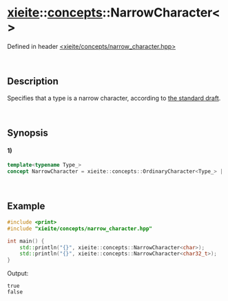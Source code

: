 # [xieite](../../xieite.md)\:\:[concepts](../../concepts.md)\:\:NarrowCharacter\<\>
Defined in header [<xieite/concepts/narrow_character.hpp>](../../../include/xieite/concepts/narrow_character.hpp)

&nbsp;

## Description
Specifies that a type is a narrow character, according to [the standard draft](https://eel.is/c++draft/basic.fundamental#7).

&nbsp;

## Synopsis
#### 1)
```cpp
template<typename Type_>
concept NarrowCharacter = xieite::concepts::OrdinaryCharacter<Type_> || std::same_as<std::remove_cv_t<Type_>, char8_t>;
```

&nbsp;

## Example
```cpp
#include <print>
#include "xieite/concepts/narrow_character.hpp"

int main() {
    std::println("{}", xieite::concepts::NarrowCharacter<char>);
    std::println("{}", xieite::concepts::NarrowCharacter<char32_t>);
}
```
Output:
```
true
false
```
